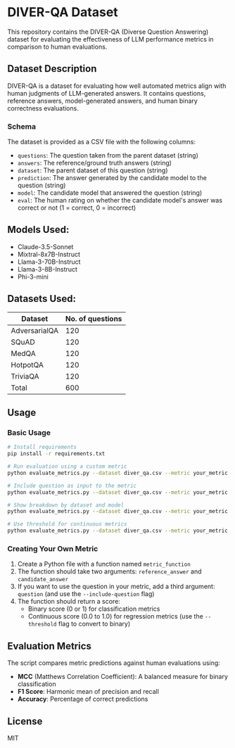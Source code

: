 # DIVER-QA Dataset

This repository contains the DIVER-QA (Diverse Question Answering) dataset for evaluating the effectiveness of LLM performance metrics in comparison to human evaluations.

## Dataset Description

DIVER-QA is a dataset for evaluating how well automated metrics align with human judgments of LLM-generated answers. It contains questions, reference answers, model-generated answers, and human binary correctness evaluations.

### Schema

The dataset is provided as a CSV file with the following columns:

- `questions`: The question taken from the parent dataset (string)
- `answers`: The reference/ground truth answers (string)
- `dataset`: The parent dataset of this question (string)
- `prediction`: The answer generated by the candidate model to the question (string)
- `model`: The candidate model that answered the question (string)
- `eval`: The human rating on whether the candidate model's answer was correct or not (1 = correct, 0 = incorrect)

## Models Used:
- Claude-3.5-Sonnet
- Mixtral-8x7B-Instruct
- Llama-3-70B-Instruct
- Llama-3-8B-Instruct
- Phi-3-mini

## Datasets Used:
| Dataset      | No. of questions |
|--------------|------------------|
| AdversarialQA| 120              |
| SQuAD        | 120              |
| MedQA        | 120              |
| HotpotQA     | 120              |
| TriviaQA     | 120              |
| Total        | 600              |


   
## Usage

### Basic Usage

```bash
# Install requirements
pip install -r requirements.txt

# Run evaluation using a custom metric
python evaluate_metrics.py --dataset diver_qa.csv --metric your_metric.py

# Include question as input to the metric
python evaluate_metrics.py --dataset diver_qa.csv --metric your_metric.py --include-question

# Show breakdown by dataset and model
python evaluate_metrics.py --dataset diver_qa.csv --metric your_metric.py --by-dataset --by-model

# Use threshold for continuous metrics
python evaluate_metrics.py --dataset diver_qa.csv --metric your_metric.py --threshold 0.5
```

### Creating Your Own Metric

1. Create a Python file with a function named `metric_function`
2. The function should take two arguments: `reference_answer` and `candidate_answer`
3. If you want to use the question in your metric, add a third argument: `question` (and use the `--include-question` flag)
4. The function should return a score:
   - Binary score (0 or 1) for classification metrics
   - Continuous score (0.0 to 1.0) for regression metrics (use the `--threshold` flag to convert to binary)


## Evaluation Metrics

The script compares metric predictions against human evaluations using:

- **MCC** (Matthews Correlation Coefficient): A balanced measure for binary classification
- **F1 Score**: Harmonic mean of precision and recall
- **Accuracy**: Percentage of correct predictions




## License

MIT
